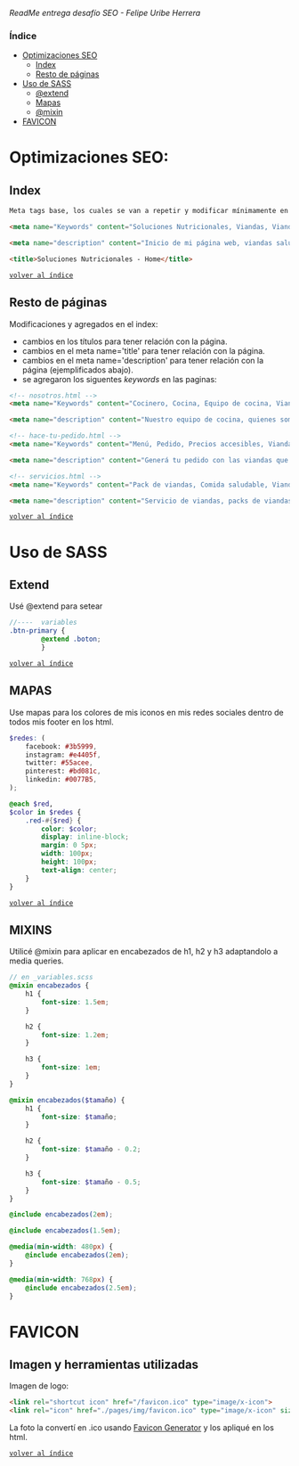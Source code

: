 *ReadMe entrega desafío SEO - Felipe Uribe Herrera*

### Índice
- [Optimizaciones SEO](#optimizaciones-seo)
    * [Index](#index)
    * [Resto de páginas](#resto-de-páginas)
- [Uso de SASS](#uso-de-sass)
    * [@extend](#extend)
    * [Mapas](#mapas)
    * [@mixin](#mixins)
- [FAVICON](#favicon)

# Optimizaciones SEO:

## Index

```html
Meta tags base, los cuales se van a repetir y modificar mínimamente en el resto de las páginas.

<meta name="Keywords" content="Soluciones Nutricionales, Viandas, Viandas saludables, Sano, Rico, Nutrititvo">

<meta name="description" content="Inicio de mi página web, viandas saludables para empresas y particulares">

<title>Soluciones Nutricionales - Home</title>
```
[`volver al índice`](#índice)

## Resto de páginas

Modificaciones y agregados en el index:
- cambios en los títulos para tener relación con la página.
- cambios en el meta name='title' para tener relación con la página.
- cambios en el meta name='description' para tener relación con la página (ejemplificados abajo).
- se agregaron los siguentes *keywords* en las paginas:

```html
<!-- nosotros.html -->
<meta name="Keywords" content="Cocinero, Cocina, Equipo de cocina, Viandas, Viandas para empresas, Quienes somos">

<meta name="description" content="Nuestro equipo de cocina, quienes somos">

<!-- hace-tu-pedido.html -->
<meta name="Keywords" content="Menú, Pedido, Precios accesibles, Viandas saludables, Viandas">

<meta name="description" content="Generá tu pedido con las viandas que más te gusten">

<!-- servicios.html -->
<meta name="Keywords" content="Pack de viandas, Comida saludable, Viandas, Servicios">

<meta name="description" content="Servicio de viandas, packs de viandas y opciones saludables">
```
[`volver al índice`](#índice)

# Uso de SASS

## Extend
Usé @extend para setear
```scss
//----  variables
.btn-primary {
        @extend .boton;
        }
``` 
[`volver al índice`](#índice)

## MAPAS
Use mapas para los colores de mis iconos en mis redes sociales dentro de todos mis footer en los html.
```scss
$redes: (
    facebook: #3b5999,
    instagram: #e4405f,
    twitter: #55acee,
    pinterest: #bd081c,
    linkedin: #0077B5,
);

@each $red,
$color in $redes {
    .red-#{$red} {
        color: $color;
        display: inline-block;
        margin: 0 5px;
        width: 100px;
        height: 100px;
        text-align: center;
    }
}
```
[`volver al índice`](#índice)

## MIXINS
Utilicé @mixin para aplicar en encabezados de h1, h2 y h3 adaptandolo a media queries.

```scss
// en _variables.scss
@mixin encabezados {
    h1 {
        font-size: 1.5em;
    }

    h2 {
        font-size: 1.2em;
    }

    h3 {
        font-size: 1em;
    }
}

@mixin encabezados($tamaño) {
    h1 {
        font-size: $tamaño;
    }

    h2 {
        font-size: $tamaño - 0.2;
    }

    h3 {
        font-size: $tamaño - 0.5;
    }
}

@include encabezados(2em);

@include encabezados(1.5em);

@media(min-width: 480px) {
    @include encabezados(2em);
}

@media(min-width: 768px) {
    @include encabezados(2.5em);
}
```

# FAVICON
## Imagen y herramientas utilizadas
Imagen de logo: <br>
```html
<link rel="shortcut icon" href="/favicon.ico" type="image/x-icon">
<link rel="icon" href="./pages/img/favicon.ico" type="image/x-icon" sizes="16x16">
```

La foto la convertí en .ico usando [Favicon Generator](https://www.favicon-generator.org) y los apliqué en los html.

[`volver al índice`](#índice)